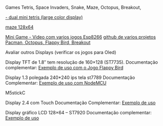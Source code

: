 Games
Tetris, Space Invaders, Snake, Maze, Octopus, Breakout, 


[- dual mini tetris (large color display)](https://blog.arduino.cc/2019/09/17/mini-tetris-cabinet-commands-waitstaff-to-fetch-more-water-and-coffee/)

[maze 128x64](https://create.arduino.cc/projecthub/doug-domke/128-x-64-led-flat-panel-display-caa4d3) 

[Mini Game - Video com varios jogos Esp8266](https://www.youtube.com/watch?v=GVg4Ar-J3tM)
[github de varios projetos](https://github.com/JimmySoftware/ESPert/tree/master/examples)
[Pacman, Octopus, Flappy Bird, Breakout](https://github.com/JimmySoftware/ESPert/tree/master/examples/_9100_Game_All_in_One)

Avaliar outros Displays (verificar os jogos para Oled)

Display TFT de 1.8″ tem resolução de 160×128 (ST7735). 
Documentação complementar: [Exemplo de uso com o Jogo Flappy Bird](https://www.filipeflop.com/blog/jogando-flappy-bird-com-arduino/) 

Display 1.3 polegada 240*240 ips tela st7789
Documentação Complementar: [Exemplo de uso com NodeMCU](https://simple-circuit.com/esp8266-nodemcu-st7789-tft-ips-display/)

M5stickC

Display 2.4 com Touch 
Documentação Complementar: [Exemplo de uso](https://create.arduino.cc/projecthub/electropeak/arduino-2-4-touch-screen-lcd-shield-tutorial-fe6f05)

Display gráfico LCD 128×64 – ST7920
Documentação complementar: [Exemplo de uso](https://www.arduinoecia.com.br/display-grafico-lcd-128x64-st7920-arduino/) 






